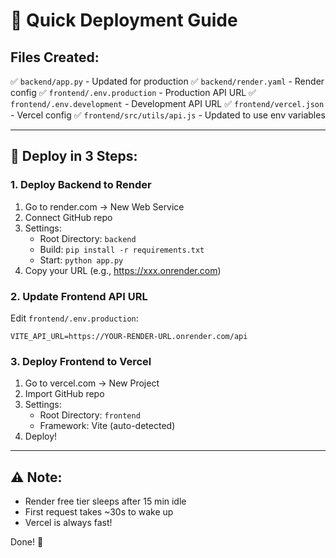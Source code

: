 # 🚀 Quick Deployment Guide

## Files Created:
✅ `backend/app.py` - Updated for production
✅ `backend/render.yaml` - Render config
✅ `frontend/.env.production` - Production API URL
✅ `frontend/.env.development` - Development API URL
✅ `frontend/vercel.json` - Vercel config
✅ `frontend/src/utils/api.js` - Updated to use env variables

---

## 🎯 Deploy in 3 Steps:

### 1. Deploy Backend to Render
1. Go to render.com → New Web Service
2. Connect GitHub repo
3. Settings:
   - Root Directory: `backend`
   - Build: `pip install -r requirements.txt`
   - Start: `python app.py`
4. Copy your URL (e.g., https://xxx.onrender.com)

### 2. Update Frontend API URL
Edit `frontend/.env.production`:
```
VITE_API_URL=https://YOUR-RENDER-URL.onrender.com/api
```

### 3. Deploy Frontend to Vercel
1. Go to vercel.com → New Project
2. Import GitHub repo
3. Settings:
   - Root Directory: `frontend`
   - Framework: Vite (auto-detected)
4. Deploy!

---

## ⚠️ Note:
- Render free tier sleeps after 15 min idle
- First request takes ~30s to wake up
- Vercel is always fast!

Done! 🎉
